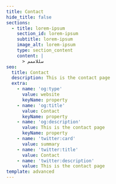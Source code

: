 ```yaml
---
title: Contact
hide_title: false
sections:
  - title: lorem-ipsum
    section_id: lorem-ipsum
    subtitle: lorem-ipsum
    image_alt: lorem-ipsum
    type: section_content
    content: |
      > سللاممم
seo:
  title: Contact
  description: This is the contact page
  extra:
    - name: 'og:type'
      value: website
      keyName: property
    - name: 'og:title'
      value: Contact
      keyName: property
    - name: 'og:description'
      value: This is the contact page
      keyName: property
    - name: 'twitter:card'
      value: summary
    - name: 'twitter:title'
      value: Contact
    - name: 'twitter:description'
      value: This is the contact page
template: advanced
---
```

